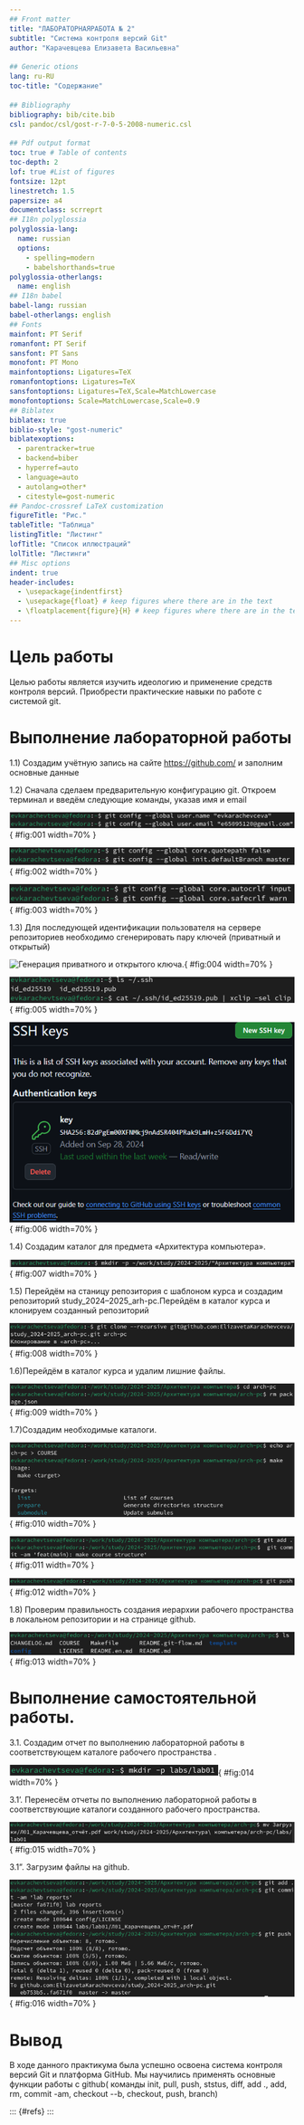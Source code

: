 ```yaml
---
﻿## Front matter
title: "ЛАБОРАТОРНАЯРАБОТА № 2"
subtitle: "Система контроля версий Git"
author: "Карачевцева Елизавета Васильевна"

## Generic otions
lang: ru-RU
toc-title: "Содержание"

## Bibliography
bibliography: bib/cite.bib
csl: pandoc/csl/gost-r-7-0-5-2008-numeric.csl

## Pdf output format
toc: true # Table of contents
toc-depth: 2
lof: true #List of figures
fontsize: 12pt
linestretch: 1.5
papersize: a4
documentclass: scrreprt
## I18n polyglossia
polyglossia-lang:
  name: russian
  options:
	- spelling=modern
	- babelshorthands=true
polyglossia-otherlangs:
  name: english
## I18n babel
babel-lang: russian
babel-otherlangs: english
## Fonts
mainfont: PT Serif
romanfont: PT Serif
sansfont: PT Sans
monofont: PT Mono
mainfontoptions: Ligatures=TeX
romanfontoptions: Ligatures=TeX
sansfontoptions: Ligatures=TeX,Scale=MatchLowercase
monofontoptions: Scale=MatchLowercase,Scale=0.9
## Biblatex
biblatex: true
biblio-style: "gost-numeric"
biblatexoptions:
  - parentracker=true
  - backend=biber
  - hyperref=auto
  - language=auto
  - autolang=other*
  - citestyle=gost-numeric
## Pandoc-crossref LaTeX customization
figureTitle: "Рис."
tableTitle: "Таблица"
listingTitle: "Листинг"
lofTitle: "Список иллюстраций"
lolTitle: "Листинги"
## Misc options
indent: true
header-includes:
  - \usepackage{indentfirst}
  - \usepackage{float} # keep figures where there are in the text
  - \floatplacement{figure}{H} # keep figures where there are in the text
---
```


# Цель работы

Целью работы является изучить идеологию и применение средств контроля
версий. Приобрести практические навыки по работе с системой git.


# Выполнение лабораторной работы

1.1) Создадим учётную запись на сайте https://github.com/ и заполним основные данные

1.2) Сначала сделаем предварительную конфигурацию git. Откроем терминал и введём следующие команды, указав имя и email

![Настраивание конфигурации git.](image/image1.png){ #fig:001 width=70% }

![Настроим utf-8 в выводе сообщений git и зададим имя начальной ветки (назовём её master).](image/image2.png){ #fig:002 width=70% }

![Настраивание параметров autoclf и safecrlf.](image/image3.png){ #fig:003 width=70% }

1.3) Для последующей идентификации пользователя на сервере репозиториев необходимо сгенерировать пару ключей (приватный и открытый)

![Генерация приватного  и открытого ключа.](image4.png){ #fig:004 width=70% }

![Копирование ssh-ключа.](image/image5.png){ #fig:005 width=70% }

![Далее загрузим сгенерированный открытый ключ на github.](image/image6.png){ #fig:006 width=70% }

1.4) Создадим каталог для предмета «Архитектура компьютера».

![Создание каталога.](image/image7.png){ #fig:007 width=70% }

1.5) Перейдём на станицу репозитория с шаблоном курса и создадим репозиторий study_2024–2025_arh-pc.Перейдём в каталог курса и клонируем созданный репозиторий

![Клонирование репозитория.](image/image8.png){ #fig:008 width=70% }

1.6)Перейдём в каталог курса и удалим лишние файлы.

![Переход в каталог курса и удаление лишних файлов .](image/image9.png){ #fig:009 width=70% }

1.7)Создадим необходимые каталоги.

![Создание необходимых каталогов.](image/image10.png){ #fig:010 width=70% }

![Отправим файлы на сервер команды add и commit.](image/image11.png){ #fig:011 width=70% }

![Отправление файлов на сервер команда push.](image/image12.png){ #fig:012 width=70% }

1.8) Проверим правильность создания иерархии рабочего пространства в локальном репозитории и на странице github.

![Иерархия рабочего пространства в локальном репозитории](image/image13.png){ #fig:013 width=70% }



# Выполнение самостоятельной работы.

3.1. Создадим отчет по выполнению лабораторной работы в соответствующем каталоге рабочего пространства . 

![Создаём каталоги для отчётов.](image/image14.png){ #fig:014 width=70% }

3.1’. Перенесём отчеты по выполнению лабораторной работы в соответствующие каталоги созданного рабочего пространства.

![Перенос отчётов в нужные папки.](image/image15.png){ #fig:015 width=70% }

3.1”. Загрузим файлы на github.

![Загрузка файлов на GitHub.](image/image16.png){ #fig:016 width=70% }

# Вывод

В ходе данного практикума была успешно освоена система контроля версий
Git и платформа GitHub. Мы научились применять основные функции работы с
github( команды init, pull, push, ststus, diff, add ., add, rm, commit
-am, checkout --b, checkout, push, branch)

::: {#refs}
:::

